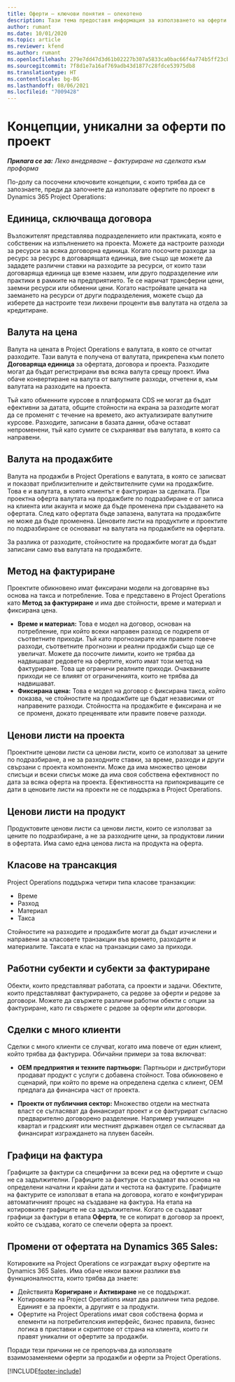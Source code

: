 ```yaml
---
title: Оферти – ключови понятия – олекотено
description: Тази тема предоставя информация за използването на оферти по проект в Project Operations.
author: rumant
ms.date: 10/01/2020
ms.topic: article
ms.reviewer: kfend
ms.author: rumant
ms.openlocfilehash: 279e7dd47d3d61b02227b307a5833ca0bac66f4a774b5ff23cb69aac417e2f0e
ms.sourcegitcommit: 7f8d1e7a16af769adb43d1877c28fdce53975db8
ms.translationtype: HT
ms.contentlocale: bg-BG
ms.lasthandoff: 08/06/2021
ms.locfileid: "7009428"
---
```

# <a name="concepts-unique-to-project-quotes"></a>Концепции, уникални за оферти по проект

_**Прилага се за:** Леко внедряване – фактуриране на сделката към проформа_


По-долу са посочени ключовите концепции, с които трябва да се запознаете, преди да започнете да използвате офертите по проект в Dynamics 365 Project Operations:

## <a name="contracting-unit"></a>Единица, сключваща договора

Възложителят представлява подразделението или практиката, която е собственик на изпълнението на проекта. Можете да настроите разходи за ресурси за всяка договорна единица. Когато посочите разходи за ресурс за ресурс в договарящата единица, вие също ще можете да зададете различни ставки на разходите за ресурси, от които тази договаряща единица ще вземе назаем, или друго подразделение или практики в рамките на предприятието. Те се наричат трансферни цени, заемни ресурси или обменни цени. Когато настройвате цената на заемането на ресурси от други подразделения, можете също да изберете да настроите тези лихвени проценти във валутата на отдела за кредитиране.

## <a name="cost-currency"></a>Валута на цена

Валута на цената в Project Operations е валутата, в която се отчитат разходите. Тази валута е получена от валутата, прикрепена към полето **Договаряща единица** за офертата, договора и проекта. Разходите могат да бъдат регистрирани във всяка валута срещу проект. Има обаче конвертиране на валута от валутните разходи, отчетени в, към валутата на разходите на проекта.

Тъй като обменните курсове в платформата CDS не могат да бъдат ефективни за датата, общите стойности на екрана за разходите могат да се променят с течение на времето, ако актуализирате валутните курсове. Разходите, записани в базата данни, обаче остават непроменени, тъй като сумите се съхраняват във валутата, в която са направени.

## <a name="sales-currency"></a>Валута на продажбите

Валута на продажби в Project Operations е валутата, в която се записват и показват приблизителните и действителните суми на продажбите. Това е и валутата, в която клиентът е фактуриран за сделката. При проектна оферта валутата на продажбите по подразбиране е от записа на клиента или акаунта и може да бъде променена при създаването на офертата. След като офертата бъде запазена, валутата на продажбите не може да бъде променена. Ценовите листи на продуктите и проектите по подразбиране се основават на валутата на продажбите на офертата.

За разлика от разходите, стойностите на продажбите могат да бъдат записани само във валутата на продажбите.

## <a name="billing-method"></a>Метод на фактуриране

Проектите обикновено имат фиксирани модели на договаряне въз основа на такса и потребление. Това е представено в Project Operations като **Метод за фактуриране** и има две стойности, време и материал и фиксирана цена.

- **Време и материал:** Това е модел на договор, основан на потребление, при който всеки направен разход се подкрепя от съответните приходи. Тъй като прогнозирате или правите повече разходи, съответните прогнозни и реални продажби също ще се увеличат. Можете да посочите лимити, които не трябва да надвишават редовете на офертите, които имат този метод на фактуриране. Това ще ограничи реалните приходи. Очакваните приходи не се влияят от ограниченията, които не трябва да надвишават.
- **Фиксирана цена:** Това е модел на договор с фиксирана такса, който показва, че стойностите на продажбите ще бъдат независими от направените разходи. Стойността на продажбите е фиксирана и не се променя, докато преценявате или правите повече разходи.

## <a name="project-price-lists"></a>Ценови листи на проекта

Проектните ценови листи са ценови листи, които се използват за цените по подразбиране, а не за разходните ставки, за време, разходи и други свързани с проекта компоненти. Може да има множество ценови списъци и всеки списък може да има своя собствена ефективност по дата за всяка оферта на проекта. Ефективността на припокриващите се дати в ценовите листи на проекти не се поддържа в Project Operations.

## <a name="product-price-lists"></a>Ценови листи на продукт

Продуктовите ценови листи са ценови листи, които се използват за цените по подразбиране, а не за разходните цени, за продуктови линии в офертата. Има само една ценова листа на продукта на оферта.

## <a name="transaction-classes"></a>Класове на трансакция

Project Operations поддържа четири типа класове транзакции:

- Време
- Разход
- Материал
- Такса

Стойностите на разходите и продажбите могат да бъдат изчислени и направени за класовете транзакции във времето, разходите и материалите. Таксата е клас на транзакции само за приходи.

## <a name="work-entities-and-billing-entities"></a>Работни субекти и субекти за фактуриране

Обекти, които представляват работата, са проекти и задачи. Обектите, които представляват фактурирането, са редове за оферти и редове за договори. Можете да свържете различни работни обекти с опции за фактуриране, като ги свържете с редове за оферти или договори.

## <a name="multi-customer-deals"></a>Сделки с много клиенти

Сделки с много клиенти се случват, когато има повече от един клиент, който трябва да фактурира. Обичайни примери за това включват:

- **OEM предприятия и техните партньори:** Партньори и дистрибутори продават продукт с услуги с добавена стойност. Това обикновено е сценарий, при който по време на определена сделка с клиент, OEM предлага да финансира част от проекта. 

- **Проекти от публичния сектор:** Множество отдели на местната власт се съгласяват да финансират проект и се фактурират съгласно предварително договорено разделение. Например училищен квартал и градският или местният държавен отдел се съгласяват да финансират изграждането на плувен басейн.

## <a name="invoice-schedules"></a>Графици на фактура

Графиците за фактури са специфични за всеки ред на офертите и също не са задължителни. Графиците за фактури се създават въз основа на определени начални и крайни дати и честота на фактурите. Графиците на фактурите се използват в етапа на договора, когато е конфигуриран автоматичният процес на създаване на фактура. На етапа на котировките графиците не са задължителни. Когато се създават графици за фактури в етапа **Оферта**, те се копират в договор за проект, който се създава, когато се спечели оферта за проект.

## <a name="changes-from-dynamics-365-sales-quote"></a>Промени от офертата на Dynamics 365 Sales:

Котировките на Project Operations се изграждат върху офертите на Dynamics 365 Sales. Има обаче някои важни разлики във функционалността, които трябва да знаете:

- Действията **Коригиране** и **Активиране** не се поддържат.
- Котировките на Project Operations имат два различни типа редове. Единият е за проекти, а другият е за продукти.
- Офертите на Project Operations имат своя собствена форма и елементи на потребителския интерфейс, бизнес правила, бизнес логика в приставки и скриптове от страна на клиента, които ги правят уникални от офертите за продажби.

Поради тези причини не се препоръчва да използвате взаимозаменяеми оферти за продажби и оферти за Project Operations.


[!INCLUDE[footer-include](../../includes/footer-banner.md)]
